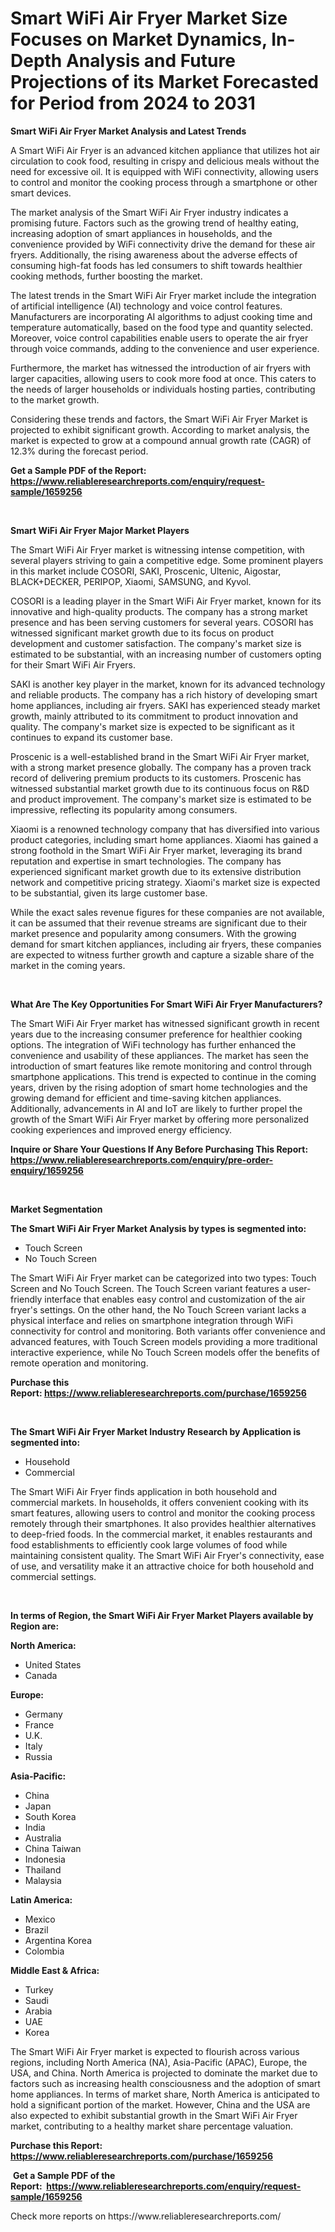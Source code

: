<p><h1>Smart WiFi Air Fryer Market Size Focuses on Market Dynamics, In-Depth Analysis and Future Projections of its Market Forecasted for Period from 2024 to 2031</h1></p><p><strong>Smart WiFi Air Fryer Market Analysis and Latest Trends</strong></p>
<p><p>A Smart WiFi Air Fryer is an advanced kitchen appliance that utilizes hot air circulation to cook food, resulting in crispy and delicious meals without the need for excessive oil. It is equipped with WiFi connectivity, allowing users to control and monitor the cooking process through a smartphone or other smart devices.</p><p>The market analysis of the Smart WiFi Air Fryer industry indicates a promising future. Factors such as the growing trend of healthy eating, increasing adoption of smart appliances in households, and the convenience provided by WiFi connectivity drive the demand for these air fryers. Additionally, the rising awareness about the adverse effects of consuming high-fat foods has led consumers to shift towards healthier cooking methods, further boosting the market.</p><p>The latest trends in the Smart WiFi Air Fryer market include the integration of artificial intelligence (AI) technology and voice control features. Manufacturers are incorporating AI algorithms to adjust cooking time and temperature automatically, based on the food type and quantity selected. Moreover, voice control capabilities enable users to operate the air fryer through voice commands, adding to the convenience and user experience.</p><p>Furthermore, the market has witnessed the introduction of air fryers with larger capacities, allowing users to cook more food at once. This caters to the needs of larger households or individuals hosting parties, contributing to the market growth.</p><p>Considering these trends and factors, the Smart WiFi Air Fryer Market is projected to exhibit significant growth. According to market analysis, the market is expected to grow at a compound annual growth rate (CAGR) of 12.3% during the forecast period.</p></p>
<p><strong>Get a Sample PDF of the Report:&nbsp; <a href="https://www.reliableresearchreports.com/enquiry/request-sample/1659256">https://www.reliableresearchreports.com/enquiry/request-sample/1659256</a></strong></p>
<p>&nbsp;</p>
<p><strong>Smart WiFi Air Fryer Major Market Players</strong></p>
<p><p>The Smart WiFi Air Fryer market is witnessing intense competition, with several players striving to gain a competitive edge. Some prominent players in this market include COSORI, SAKI, Proscenic, Ultenic, Aigostar, BLACK+DECKER, PERIPOP, Xiaomi, SAMSUNG, and Kyvol.</p><p>COSORI is a leading player in the Smart WiFi Air Fryer market, known for its innovative and high-quality products. The company has a strong market presence and has been serving customers for several years. COSORI has witnessed significant market growth due to its focus on product development and customer satisfaction. The company's market size is estimated to be substantial, with an increasing number of customers opting for their Smart WiFi Air Fryers.</p><p>SAKI is another key player in the market, known for its advanced technology and reliable products. The company has a rich history of developing smart home appliances, including air fryers. SAKI has experienced steady market growth, mainly attributed to its commitment to product innovation and quality. The company's market size is expected to be significant as it continues to expand its customer base.</p><p>Proscenic is a well-established brand in the Smart WiFi Air Fryer market, with a strong market presence globally. The company has a proven track record of delivering premium products to its customers. Proscenic has witnessed substantial market growth due to its continuous focus on R&D and product improvement. The company's market size is estimated to be impressive, reflecting its popularity among consumers.</p><p>Xiaomi is a renowned technology company that has diversified into various product categories, including smart home appliances. Xiaomi has gained a strong foothold in the Smart WiFi Air Fryer market, leveraging its brand reputation and expertise in smart technologies. The company has experienced significant market growth due to its extensive distribution network and competitive pricing strategy. Xiaomi's market size is expected to be substantial, given its large customer base.</p><p>While the exact sales revenue figures for these companies are not available, it can be assumed that their revenue streams are significant due to their market presence and popularity among consumers. With the growing demand for smart kitchen appliances, including air fryers, these companies are expected to witness further growth and capture a sizable share of the market in the coming years.</p></p>
<p>&nbsp;</p>
<p><strong>What Are The Key Opportunities For Smart WiFi Air Fryer Manufacturers?</strong></p>
<p><p>The Smart WiFi Air Fryer market has witnessed significant growth in recent years due to the increasing consumer preference for healthier cooking options. The integration of WiFi technology has further enhanced the convenience and usability of these appliances. The market has seen the introduction of smart features like remote monitoring and control through smartphone applications. This trend is expected to continue in the coming years, driven by the rising adoption of smart home technologies and the growing demand for efficient and time-saving kitchen appliances. Additionally, advancements in AI and IoT are likely to further propel the growth of the Smart WiFi Air Fryer market by offering more personalized cooking experiences and improved energy efficiency.</p></p>
<p><strong>Inquire or Share Your Questions If Any Before Purchasing This Report: <a href="https://www.reliableresearchreports.com/enquiry/pre-order-enquiry/1659256">https://www.reliableresearchreports.com/enquiry/pre-order-enquiry/1659256</a></strong></p>
<p>&nbsp;</p>
<p><strong>Market Segmentation</strong></p>
<p><strong>The Smart WiFi Air Fryer Market Analysis by types is segmented into:</strong></p>
<p><ul><li>Touch Screen</li><li>No Touch Screen</li></ul></p>
<p><p>The Smart WiFi Air Fryer market can be categorized into two types: Touch Screen and No Touch Screen. The Touch Screen variant features a user-friendly interface that enables easy control and customization of the air fryer's settings. On the other hand, the No Touch Screen variant lacks a physical interface and relies on smartphone integration through WiFi connectivity for control and monitoring. Both variants offer convenience and advanced features, with Touch Screen models providing a more traditional interactive experience, while No Touch Screen models offer the benefits of remote operation and monitoring.</p></p>
<p><strong>Purchase this Report:&nbsp;<a href="https://www.reliableresearchreports.com/purchase/1659256">https://www.reliableresearchreports.com/purchase/1659256</a></strong></p>
<p>&nbsp;</p>
<p><strong>The Smart WiFi Air Fryer Market Industry Research by Application is segmented into:</strong></p>
<p><ul><li>Household</li><li>Commercial</li></ul></p>
<p><p>The Smart WiFi Air Fryer finds application in both household and commercial markets. In households, it offers convenient cooking with its smart features, allowing users to control and monitor the cooking process remotely through their smartphones. It also provides healthier alternatives to deep-fried foods. In the commercial market, it enables restaurants and food establishments to efficiently cook large volumes of food while maintaining consistent quality. The Smart WiFi Air Fryer's connectivity, ease of use, and versatility make it an attractive choice for both household and commercial settings.</p></p>
<p>&nbsp;</p>
<p><strong>In terms of Region, the Smart WiFi Air Fryer Market Players available by Region are:</strong></p>
<p>
    <p> <strong> North America: </strong>
        <ul>
            <li>United States</li>
            <li>Canada</li>
        </ul>
        </p> 
    <p> <strong> Europe: </strong>
        <ul>
            <li>Germany</li>
            <li>France</li>
            <li>U.K.</li>
            <li>Italy</li>
            <li>Russia</li>
        </ul>
        </p> 
    <p> <strong> Asia-Pacific: </strong>
        <ul>
            <li>China</li>
            <li>Japan</li>
            <li>South Korea</li>
            <li>India</li>
            <li>Australia</li>
            <li>China Taiwan</li>
            <li>Indonesia</li>
            <li>Thailand</li>
            <li>Malaysia</li>
        </ul>
        </p> 
    <p> <strong> Latin America: </strong>
        <ul>
            <li>Mexico</li>
            <li>Brazil</li>
            <li>Argentina Korea</li>
            <li>Colombia</li>
        </ul>
        </p> 
    <p> <strong> Middle East & Africa: </strong>
        <ul>
            <li>Turkey</li>
            <li>Saudi</li>
            <li>Arabia</li>
            <li>UAE</li>
            <li>Korea</li>
        </ul>
    </p>
    </p>
<p><p>The Smart WiFi Air Fryer market is expected to flourish across various regions, including North America (NA), Asia-Pacific (APAC), Europe, the USA, and China. North America is projected to dominate the market due to factors such as increasing health consciousness and the adoption of smart home appliances. In terms of market share, North America is anticipated to hold a significant portion of the market. However, China and the USA are also expected to exhibit substantial growth in the Smart WiFi Air Fryer market, contributing to a healthy market share percentage valuation.</p></p>
<p><strong>Purchase this Report: <a href="https://www.reliableresearchreports.com/purchase/1659256">https://www.reliableresearchreports.com/purchase/1659256</a></strong></p>
<p>&nbsp;<strong>Get a Sample PDF of the Report:&nbsp;&nbsp;<a href="https://www.reliableresearchreports.com/enquiry/request-sample/1659256">https://www.reliableresearchreports.com/enquiry/request-sample/1659256</a></strong></p>
<p><strong></strong></p>
<p>Check more reports on https://www.reliableresearchreports.com/</p>
